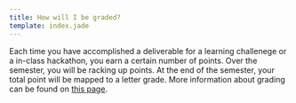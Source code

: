 ```yaml
---
title: How will I be graded?
template: index.jade
---
```


Each time you have accomplished a deliverable for a learning challenege or a in-class hackathon, you earn a certain number of points. Over the semester, you will be racking up points. At the end of the semester, your total point will be mapped to a letter grade. More information about grading can be found on [this page](/syllabus/grading.html).